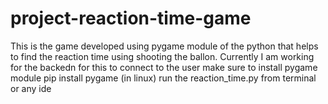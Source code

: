 # project-reaction-time-game
This is the game developed using pygame module of the python that helps to find the reaction time using shooting the ballon. Currently I am working for the backedn for this to connect to the user
make sure to install pygame module
pip install pygame (in linux)
run the reaction_time.py from terminal or any ide
